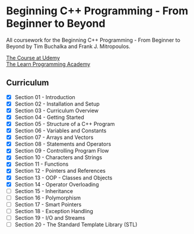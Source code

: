 # Beginning C++ Programming - From Beginner to Beyond
All coursework for the Beginning C++ Programming - From Beginner to Beyond by Tim Buchalka and Frank J. Mitropoulos.

[The Course at Udemy](https://www.udemy.com/course/beginning-c-plus-plus-programming/)   
[The Learn Programming Academy](http://learnprogramming.academy)

## Curriculum

- [x] Section 01 - Introduction
- [x] Section 02 - Installation and Setup
- [x] Section 03 - Curriculum Overview
- [x] Section 04 - Getting Started
- [x] Section 05 - Structure of a C++ Program
- [x] Section 06 - Variables and Constants
- [x] Section 07 - Arrays and Vectors
- [x] Section 08 - Statements and Operators
- [x] Section 09 - Controlling Program Flow
- [x] Section 10 - Characters and Strings
- [x] Section 11 - Functions
- [x] Section 12 - Pointers and References
- [x] Section 13 - OOP - Classes and Objects
- [x] Section 14 - Operator Overloading
- [ ] Section 15 - Inheritance
- [ ] Section 16 - Polymorphism
- [ ] Section 17 - Smart Pointers
- [ ] Section 18 - Exception Handling
- [ ] Section 19 - I/O and Streams
- [ ] Section 20 - The Standard Template Library (STL)
